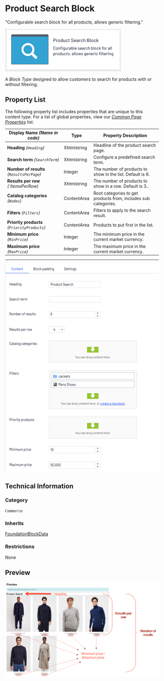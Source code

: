 # Product Search Block
"Configurable search block for all products, allows generic filtering."

![Product Search Block](Screenshots/Product%20Search%20Block%20-%20icon.png)

A *Block Type* designed to allow customers to search for products with or without filtering.

## Property List
The following property list includes properties that are unique to this content type. For a list of global properties, view our [*Common Page Properties*](./Common%20Page%20Properties.md) list.

Display Name *(Name in code)* | Type | Property Description
--------------|------|---------------
**Heading** *(`Heading`)* | Xhtmlstring | Headline of the product search page.
**Search term** *(`SearchTerm`)* | Xhtmlstring | Configure a predefined search term.
**Number of results** *(`ResultsPerPage`)* | Integer | The number of products to show in the list. Default is 6.
**Results per row** *(`ItemsPerRow)* | Xhtmlstring | The number of products to show in a row. Default is 3..
**Catalog categories** *(`Nodes`)* | ContentArea | Root categories to get products from, includes sub categories.
**Filters** *(`Filters`)* | ContentArea | Filters to apply to the search result.
**Priority products** *(`PriorityProducts`)* | ContentArea | Products to put first in the list.
**Minimum price** *(`MinPrice`)* | Integer | The minimum price in the current market currency.
**Maximum price** *(`MaxPrice`)* | Integer | The maximum price in the current market currency.

** **
![Product Search Block](Screenshots/Product%20Search%20Block%20-%20Content%20tab.png)

## Technical Information

### Category
`Commerce`

### Inherits
[FoundationBlockData](#)

### Restrictions
None

## Preview
![Product Search Block](Screenshots/Product%20Search%20Block%20-%20Preview.png)


